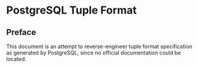 # PostgreSQL Tuple Format

## Preface

This document is an attempt to reverse-engineer tuple format specification as generated by PostgreSQL,
since no official documentation could be located.
